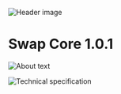 ![Header image](/promo/header.png)

Swap Core 1.0.1
===============================

![About text](/promo/about.png)


![Technical specification](/promo/tech.png)
